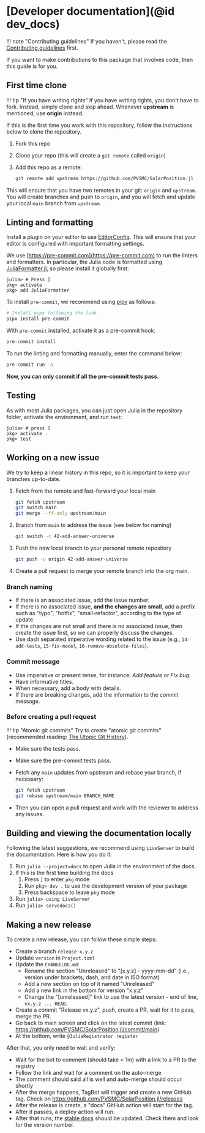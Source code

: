 # [Developer documentation](@id dev_docs)

!!! note "Contributing guidelines"
    If you haven't, please read the [Contributing guidelines](90-contributing.md) first.

If you want to make contributions to this package that involves code, then this guide is for you.

## First time clone

!!! tip "If you have writing rights"
    If you have writing rights, you don't have to fork. Instead, simply clone and skip ahead. Whenever **upstream** is mentioned, use **origin** instead.

If this is the first time you work with this repository, follow the instructions below to clone the repository.

1. Fork this repo
2. Clone your repo (this will create a `git remote` called `origin`)
3. Add this repo as a remote:

   ```bash
   git remote add upstream https://github.com/PVSMC/SolarPosition.jl
   ```

This will ensure that you have two remotes in your git: `origin` and `upstream`.
You will create branches and push to `origin`, and you will fetch and update your local `main` branch from `upstream`.

## Linting and formatting

Install a plugin on your editor to use [EditorConfig](https://editorconfig.org).
This will ensure that your editor is configured with important formatting settings.

We use [https://pre-commit.com](https://pre-commit.com) to run the linters and formatters.
In particular, the Julia code is formatted using [JuliaFormatter.jl](https://github.com/domluna/JuliaFormatter.jl), so please install it globally first:

```julia-repl
julia> # Press ]
pkg> activate
pkg> add JuliaFormatter
```

To install `pre-commit`, we recommend using [pipx](https://pipx.pypa.io) as follows:

```bash
# Install pipx following the link
pipx install pre-commit
```

With `pre-commit` installed, activate it as a pre-commit hook:

```bash
pre-commit install
```

To run the linting and formatting manually, enter the command below:

```bash
pre-commit run -a
```

**Now, you can only commit if all the pre-commit tests pass**.

## Testing

As with most Julia packages, you can just open Julia in the repository folder, activate the environment, and run `test`:

```julia-repl
julia> # press ]
pkg> activate .
pkg> test
```

## Working on a new issue

We try to keep a linear history in this repo, so it is important to keep your branches up-to-date.

1. Fetch from the remote and fast-forward your local main

   ```bash
   git fetch upstream
   git switch main
   git merge --ff-only upstream/main
   ```

2. Branch from `main` to address the issue (see below for naming)

   ```bash
   git switch -c 42-add-answer-universe
   ```

3. Push the new local branch to your personal remote repository

   ```bash
   git push -u origin 42-add-answer-universe
   ```

4. Create a pull request to merge your remote branch into the org main.

### Branch naming

- If there is an associated issue, add the issue number.
- If there is no associated issue, **and the changes are small**, add a prefix such as "typo", "hotfix", "small-refactor", according to the type of update.
- If the changes are not small and there is no associated issue, then create the issue first, so we can properly discuss the changes.
- Use dash separated imperative wording related to the issue (e.g., `14-add-tests`, `15-fix-model`, `16-remove-obsolete-files`).

### Commit message

- Use imperative or present tense, for instance: *Add feature* or *Fix bug*.
- Have informative titles.
- When necessary, add a body with details.
- If there are breaking changes, add the information to the commit message.

### Before creating a pull request

!!! tip "Atomic git commits"
    Try to create "atomic git commits" (recommended reading: [The Utopic Git History](https://blog.esciencecenter.nl/the-utopic-git-history-d44b81c09593)).

- Make sure the tests pass.
- Make sure the pre-commit tests pass.
- Fetch any `main` updates from upstream and rebase your branch, if necessary:

  ```bash
  git fetch upstream
  git rebase upstream/main BRANCH_NAME
  ```

- Then you can open a pull request and work with the reviewer to address any issues.

## Building and viewing the documentation locally

Following the latest suggestions, we recommend using `LiveServer` to build the documentation.
Here is how you do it:

1. Run `julia --project=docs` to open Julia in the environment of the docs.
1. If this is the first time building the docs
   1. Press `]` to enter `pkg` mode
   1. Run `pkg> dev .` to use the development version of your package
   1. Press backspace to leave `pkg` mode
1. Run `julia> using LiveServer`
1. Run `julia> servedocs()`

## Making a new release

To create a new release, you can follow these simple steps:

- Create a branch `release-x.y.z`
- Update `version` in `Project.toml`
- Update the `CHANGELOG.md`:
  - Rename the section "Unreleased" to "[x.y.z] - yyyy-mm-dd" (i.e., version under brackets, dash, and date in ISO format)
  - Add a new section on top of it named "Unreleased"
  - Add a new link in the bottom for version "x.y.z"
  - Change the "[unreleased]" link to use the latest version - end of line, `vx.y.z ... HEAD`.
- Create a commit "Release vx.y.z", push, create a PR, wait for it to pass, merge the PR.
- Go back to main screen and click on the latest commit (link: <https://github.com/PVSMC/SolarPosition.jl/commit/main>)
- At the bottom, write `@JuliaRegistrator register`

After that, you only need to wait and verify:

- Wait for the bot to comment (should take < 1m) with a link to a PR to the registry
- Follow the link and wait for a comment on the auto-merge
- The comment should said all is well and auto-merge should occur shortly
- After the merge happens, TagBot will trigger and create a new GitHub tag. Check on <https://github.com/PVSMC/SolarPosition.jl/releases>
- After the release is create, a "docs" GitHub action will start for the tag.
- After it passes, a deploy action will run.
- After that runs, the [stable docs](https://PVSMC.github.io/SolarPosition.jl/stable) should be updated. Check them and look for the version number.
